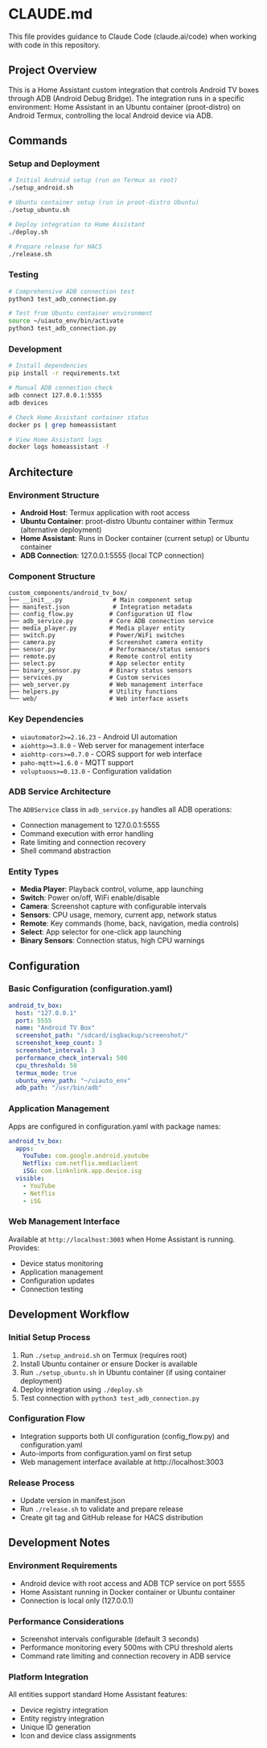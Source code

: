 # CLAUDE.md

This file provides guidance to Claude Code (claude.ai/code) when working with code in this repository.

## Project Overview

This is a Home Assistant custom integration that controls Android TV boxes through ADB (Android Debug Bridge). The integration runs in a specific environment: Home Assistant in an Ubuntu container (proot-distro) on Android Termux, controlling the local Android device via ADB.

## Commands

### Setup and Deployment
```bash
# Initial Android setup (run on Termux as root)
./setup_android.sh

# Ubuntu container setup (run in proot-distro Ubuntu)
./setup_ubuntu.sh

# Deploy integration to Home Assistant
./deploy.sh

# Prepare release for HACS
./release.sh
```

### Testing
```bash
# Comprehensive ADB connection test
python3 test_adb_connection.py

# Test from Ubuntu container environment
source ~/uiauto_env/bin/activate
python3 test_adb_connection.py
```

### Development
```bash
# Install dependencies
pip install -r requirements.txt

# Manual ADB connection check
adb connect 127.0.0.1:5555
adb devices

# Check Home Assistant container status
docker ps | grep homeassistant

# View Home Assistant logs
docker logs homeassistant -f
```

## Architecture

### Environment Structure
- **Android Host**: Termux application with root access
- **Ubuntu Container**: proot-distro Ubuntu container within Termux (alternative deployment)
- **Home Assistant**: Runs in Docker container (current setup) or Ubuntu container
- **ADB Connection**: 127.0.0.1:5555 (local TCP connection)

### Component Structure
```
custom_components/android_tv_box/
├── __init__.py              # Main component setup
├── manifest.json            # Integration metadata
├── config_flow.py          # Configuration UI flow
├── adb_service.py          # Core ADB connection service
├── media_player.py         # Media player entity
├── switch.py               # Power/WiFi switches
├── camera.py               # Screenshot camera entity
├── sensor.py               # Performance/status sensors
├── remote.py               # Remote control entity
├── select.py               # App selector entity
├── binary_sensor.py        # Binary status sensors
├── services.py             # Custom services
├── web_server.py           # Web management interface
├── helpers.py              # Utility functions
└── web/                    # Web interface assets
```

### Key Dependencies
- `uiautomator2>=2.16.23` - Android UI automation
- `aiohttp>=3.8.0` - Web server for management interface
- `aiohttp-cors>=0.7.0` - CORS support for web interface
- `paho-mqtt>=1.6.0` - MQTT support
- `voluptuous>=0.13.0` - Configuration validation

### ADB Service Architecture
The `ADBService` class in `adb_service.py` handles all ADB operations:
- Connection management to 127.0.0.1:5555
- Command execution with error handling
- Rate limiting and connection recovery
- Shell command abstraction

### Entity Types
- **Media Player**: Playback control, volume, app launching
- **Switch**: Power on/off, WiFi enable/disable
- **Camera**: Screenshot capture with configurable intervals
- **Sensors**: CPU usage, memory, current app, network status
- **Remote**: Key commands (home, back, navigation, media controls)
- **Select**: App selector for one-click app launching
- **Binary Sensors**: Connection status, high CPU warnings

## Configuration

### Basic Configuration (configuration.yaml)
```yaml
android_tv_box:
  host: "127.0.0.1"
  port: 5555
  name: "Android TV Box"
  screenshot_path: "/sdcard/isgbackup/screenshot/"
  screenshot_keep_count: 3
  screenshot_interval: 3
  performance_check_interval: 500
  cpu_threshold: 50
  termux_mode: true
  ubuntu_venv_path: "~/uiauto_env"
  adb_path: "/usr/bin/adb"
```

### Application Management
Apps are configured in configuration.yaml with package names:
```yaml
android_tv_box:
  apps:
    YouTube: com.google.android.youtube
    Netflix: com.netflix.mediaclient
    iSG: com.linknlink.app.device.isg
  visible:
    - YouTube
    - Netflix
    - iSG
```

### Web Management Interface
Available at `http://localhost:3003` when Home Assistant is running. Provides:
- Device status monitoring
- Application management
- Configuration updates
- Connection testing

## Development Workflow

### Initial Setup Process
1. Run `./setup_android.sh` on Termux (requires root)
2. Install Ubuntu container or ensure Docker is available
3. Run `./setup_ubuntu.sh` in Ubuntu container (if using container deployment)
4. Deploy integration using `./deploy.sh`
5. Test connection with `python3 test_adb_connection.py`

### Configuration Flow
- Integration supports both UI configuration (config_flow.py) and configuration.yaml
- Auto-imports from configuration.yaml on first setup
- Web management interface available at http://localhost:3003

### Release Process
- Update version in manifest.json
- Run `./release.sh` to validate and prepare release
- Create git tag and GitHub release for HACS distribution

## Development Notes

### Environment Requirements
- Android device with root access and ADB TCP service on port 5555
- Home Assistant running in Docker container or Ubuntu container
- Connection is local only (127.0.0.1)

### Performance Considerations
- Screenshot intervals configurable (default 3 seconds)
- Performance monitoring every 500ms with CPU threshold alerts
- Command rate limiting and connection recovery in ADB service

### Platform Integration
All entities support standard Home Assistant features:
- Device registry integration
- Entity registry integration
- Unique ID generation
- Icon and device class assignments
